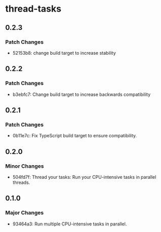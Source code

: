 # thread-tasks

## 0.2.3

### Patch Changes

- 52153b8: change build target to increase stability

## 0.2.2

### Patch Changes

- b3ebfc7: Change build target to increase backwards compatibility

## 0.2.1

### Patch Changes

- 0b11e7c: Fix TypeScript build target to ensure compatibility.

## 0.2.0

### Minor Changes

- 504fd7f: Thread your tasks: Run your CPU-intensive tasks in parallel threads.

## 0.1.0

### Major Changes

- 93464a3: Run multiple CPU-intensive tasks in parallel.
